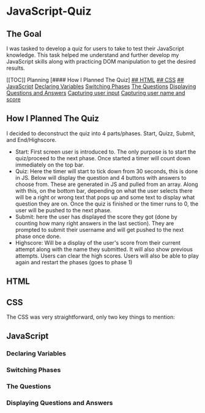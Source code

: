 # JavaScript-Quiz

## The Goal
I was tasked to develop a quiz for users to take to test their JavaScript knowledge. This task helped me understand and further develop my JavaScript skills along with practicing DOM manipulation to get the desired results.

[[TOC]]
Planning [#### How I Planned The Quiz]
[## HTML](https://github.com/FaustCelaj/JavaScript-Quiz/blob/main/README.md#html)
[## CSS](https://github.com/FaustCelaj/JavaScript-Quiz/blob/main/README.md#css)
[## JavaScript](https://github.com/FaustCelaj/JavaScript-Quiz/blob/main/README.md#javascript)
  [Declaring Variables](https://github.com/FaustCelaj/JavaScript-Quiz/blob/main/README.md#declaring-variables)
  [Switching Phases](https://github.com/FaustCelaj/JavaScript-Quiz/blob/main/README.md#switching-phases)
  [The Questions](https://github.com/FaustCelaj/JavaScript-Quiz/blob/main/README.md#the-questions)
  [Displaying Questions and Answers](https://github.com/FaustCelaj/JavaScript-Quiz/blob/main/README.md#displaying-questions-and-answers)
  [Capturing user input]()
  [Capturing user name and score]()


## How I Planned The Quiz
I decided to deconstruct the quiz into 4 parts/phases. Start, Quizz, Submit, and End/Highscore.
  - Start: First screen user is introduced to. The only purpose is to start the quiz/proceed to the next phase. Once started a timer will count down immediately on the top bar.
  - Quiz: Here the timer will start to tick down from 30 seconds, this is done in JS. Below will display the question and 4 buttons with answers to choose from. These are generated in JS and pulled from an array. Along with this, on the bottom bar, depending on what the user selects there will be a right or wrong text that pops up and some text to display what question they are on. Once the quiz is finished or the timer runs to 0, the user will be pushed to the next phase.
  - Submit: here the user has displayed the score they got (done by counting how many right answers in the last section). They are prompted to submit their username and will get pushed to the next phase once done.
  - Highscore: Will be a display of the user's score from their current attempt along with the name they submitted. It will also show previous attempts. Users can clear the high scores. Users will also be able to play again and restart the phases (goes to phase 1)


## HTML

## CSS
The CSS was very straightforward, only two key things to mention:



## JavaScript

### Declaring Variables

### Switching Phases

### The Questions

### Displaying Questions and Answers
